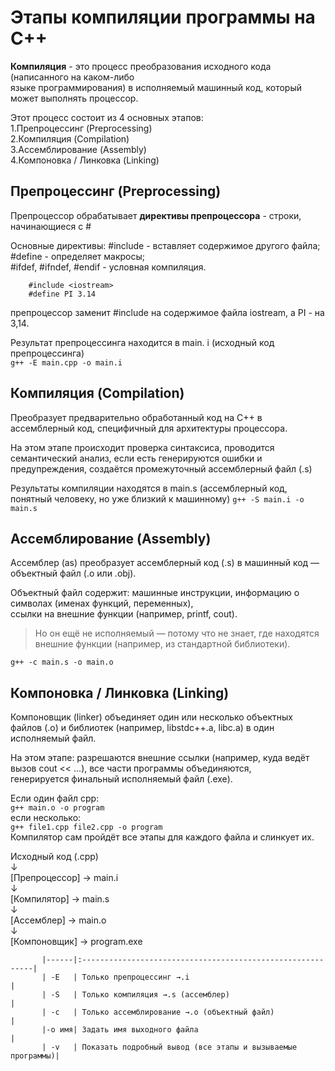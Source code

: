 # Этапы компиляции программы на С++

 **Компиляция** - это процесс преобразования исходного кода (написанного на каком-либо    
языке программирования) в исполняемый машинный код, который может выполнять процессор.

Этот процесс состоит из 4 основных этапов:  
1.Препроцессинг (Preprocessing)  
2.Компиляция (Compilation)  
3.Ассемблирование (Assembly)  
4.Компоновка / Линковка (Linking)  

## Препроцессинг (Preprocessing)

 Препроцессор обрабатывает **директивы препроцессора** - строки, начинающиеся с \#  

Основные директивы: \#include - вставляет содержимое другого файла; \#define - определяет макросы;  
\#ifdef, \#ifndef, \#endif - условная компиляция.

```С++
    #include <iostream>
    #define PI 3.14
```

препроцессор заменит \#include <iostream> на содержимое файла iostream, а PI - на 3,14.  

 Результат препроцессинга находится в main. i (исходный код препроцессинга)  
`
g++ -E main.cpp -o main.i
`

## Компиляция (Compilation)

 Преобразует предварительно обработанный код на С++ в ассемблерный код, специфичный для архитектуры процессора.

 На этом этапе происходит проверка синтаксиса, проводится семантический анализ, если есть генерируются ошибки и  
предупреждения, создаётся промежуточный ассемблерный файл (.s)

 Результаты компиляции находятся в main.s (ассемблерный код, понятный человеку, но уже близкий к машинному)
`
g++ -S main.i -o main.s
`

## Ассемблирование (Assembly)

 Ассемблер (as) преобразует ассемблерный код (.s) в машинный код — объектный файл (.o или .obj).

 Объектный файл содержит: машинные инструкции, информацию о символах (именах функций, переменных),  
ссылки на внешние функции (например, printf, cout).

> Но он ещё не исполняемый — потому что не знает, где находятся внешние функции (например, из стандартной библиотеки).

`
g++ -c main.s -o main.o
`

## Компоновка / Линковка (Linking)

 Компоновщик (linker) объединяет один или несколько объектных файлов (.o) и библиотек (например, libstdc++.a, libc.a) в один  
исполняемый файл.

 На этом этапе: разрешаются внешние ссылки (например, куда ведёт вызов cout << ...), все части программы объединяются,  
генерируется финальный исполняемый файл (.exe).

 Если один файл cpp:  
`
g++ main.o -o program
`  
если несколько:  
`
g++ file1.cpp file2.cpp -o program
`  
 Компилятор сам пройдёт все этапы для каждого файла и слинкует их.


Исходный код (.cpp)  
      ↓  
[Препроцессор] → main.i  
      ↓  
[Компилятор] → main.s  
      ↓  
[Ассемблер] → main.o  
      ↓  
[Компоновщик] → program.exe  

```    | Флаг | Действие                                                   |
       |------|:-----------------------------------------------------------|
       | -E   | Только препроцессинг →.i                                   |      
       | -S   | Только компиляция →.s (ассемблер)                          | 
       | -c   | Только ассемблирование →.o (объектный файл)                | 
       |-o имя| Задать имя выходного файла                                 |
       | -v   | Показать подробный вывод (все этапы и вызываемые программы)|
```
    

